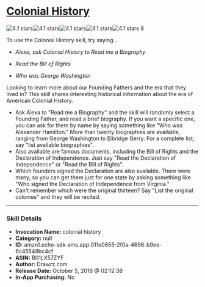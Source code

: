# [Colonial History](http://alexa.amazon.com/#skills/amzn1.echo-sdk-ams.app.011e0655-2f0a-4696-b9ee-6c45549bc4cf)
![4.1 stars](../../images/ic_star_black_18dp_1x.png)![4.1 stars](../../images/ic_star_black_18dp_1x.png)![4.1 stars](../../images/ic_star_black_18dp_1x.png)![4.1 stars](../../images/ic_star_black_18dp_1x.png)![4.1 stars](../../images/ic_star_half_black_18dp_1x.png) 8

To use the Colonial History skill, try saying...

* *Alexa, ask Colonial History to Read me a Biography*

* *Read the Bill of Rights*

* *Who was George Washington*

Looking to learn more about our Founding Fathers and the era that they lived in? This skill shares interesting historical information about the era of American Colonial History.

- Ask Alexa to "Read me a Biography" and the skill will randomly select a Founding Father, and read a brief biography.  If you want a specific one, you can ask for them by name by saying something like "Who was Alexander Hamilton." More than twenty biographies are available, ranging from George Washington to Elbridge Gerry.  For a complete list, say "list available biographies".
- Also available are famous documents, including the Bill of Rights and the Declaration of Independence.  Just say "Read the Declaration of Independence" or "Read the Bill of Rights".
- Which founders signed the Declaration are also available.  There were many, so you can get them just for one state by asking something like "Who signed the Declaration of Independence from Virginia."
- Can't remember which were the original thirteen? Say "List the original colonies" and they will be recited.

***

### Skill Details

* **Invocation Name:** colonial history
* **Category:** null
* **ID:** amzn1.echo-sdk-ams.app.011e0655-2f0a-4696-b9ee-6c45549bc4cf
* **ASIN:** B01LX57ZYF
* **Author:** Drawrz.com
* **Release Date:** October 5, 2016 @ 02:12:38
* **In-App Purchasing:** No

